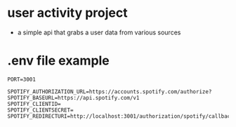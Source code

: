 # user activity project

- a simple api that grabs a user data from various sources

# .env file example

```
PORT=3001

SPOTIFY_AUTHORIZATION_URL=https://accounts.spotify.com/authorize?
SPOTIFY_BASEURL=https://api.spotify.com/v1
SPOTIFY_CLIENTID=
SPOTIFY_CLIENTSECRET=
SPOTIFY_REDIRECTURI=http://localhost:3001/authorization/spotify/callback
```